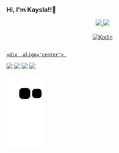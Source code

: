 ### Hi, I'm Kaysla!!👋

<div align="center">
  <a href="https://github.com/kaysla-carolayne">
  <img height="140" src="https://github-readme-stats.vercel.app/api?username=kaysla-carolayne&show_icons=true&theme=radical&include_all_commits=true&count_private=true"/>
     <img height="140" src="https://github-readme-stats.vercel.app/api/top-langs/?username=kaysla-carolayne&layout=compact&langs_count=7&theme=radical"/>
</div>
  <div style="display: inline_block"><br>
  <div  align="center"> 
  <img align="center" alt="Kotlin" src="https://img.shields.io/badge/Kotlin-0095D5?&style=for-the-badge&logo=kotlin&logoColor=white">
</div>

##
    <div  align="center"> 
  <a href="https://www.instagram.com/heey.kaah/" target="_blank"><img src="https://img.shields.io/badge/-Instagram-%23E4405F?style=for-the-badge&logo=instagram&logoColor=white" target="_blank"></a>
 	<a href="https://www.twitch.tv/kaysla_carolayne/" target="_blank"><img src="https://img.shields.io/badge/Twitch-9146FF?style=for-the-badge&logo=twitch&logoColor=white" target="_blank"></a>
  <a href = "mailto:kaysla.carolayne@gmail.com"><img src="https://img.shields.io/badge/-Gmail-%23333?style=for-the-badge&logo=gmail&logoColor=white" target="_blank"></a>
  <a href="https://www.linkedin.com/in/kaysla-carolayne/" target="_blank"><img src="https://img.shields.io/badge/-LinkedIn-%230077B5?style=for-the-badge&logo=linkedin&logoColor=white" target="_blank"></a> 

![Snake animation](https://github.com/kaysla-carolayne/kaysla-carolayne/blob/output/github-contribution-grid-snake.svg)
 </div>
